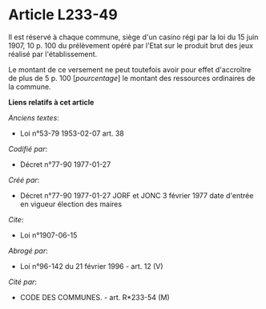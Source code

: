 # Article L233-49

Il est réservé à chaque commune, siège d'un casino régi par la loi du 15 juin 1907, 10 p. 100 du prélèvement opéré par l'Etat
sur le produit brut des jeux réalisé par l'établissement. 

Le montant de ce versement ne peut toutefois avoir pour effet d'accroître de plus de 5 p. 100 [*pourcentage*] le montant des
ressources ordinaires de la commune.

**Liens relatifs à cet article**

_Anciens textes_:

  - Loi n°53-79 1953-02-07 art. 38

_Codifié par_:

  - Décret n°77-90 1977-01-27

_Créé par_:

  - Décret n°77-90 1977-01-27 JORF et JONC 3 février 1977 date d'entrée en vigueur élection des maires

_Cite_:

  - Loi n°1907-06-15

_Abrogé par_:

  - Loi n°96-142 du 21 février 1996 - art. 12 (V)

_Cité par_:

  - CODE DES COMMUNES. - art. R*233-54 (M)

